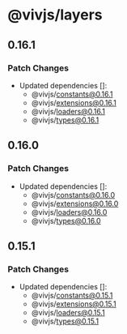 # @vivjs/layers

## 0.16.1

### Patch Changes

- Updated dependencies []:
  - @vivjs/constants@0.16.1
  - @vivjs/extensions@0.16.1
  - @vivjs/loaders@0.16.1
  - @vivjs/types@0.16.1

## 0.16.0

### Patch Changes

- Updated dependencies []:
  - @vivjs/constants@0.16.0
  - @vivjs/extensions@0.16.0
  - @vivjs/loaders@0.16.0
  - @vivjs/types@0.16.0

## 0.15.1

### Patch Changes

- Updated dependencies []:
  - @vivjs/constants@0.15.1
  - @vivjs/extensions@0.15.1
  - @vivjs/loaders@0.15.1
  - @vivjs/types@0.15.1
